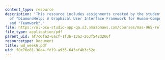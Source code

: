 ```yaml
---
content_type: resource
description: 'This resource includes assignments created by the students on Review
  of "DiamondHelp: A Graphical User Interface Framework for Human-Computer Collaboration",
  and "Teamwork".'
file: https://ol-ocw-studio-app-qa.s3.amazonaws.com/courses/mas-965-relational-machines-spring-2005/f0c76e8130a4fd19a935643af4b3c52e_wd_week6.pdf
file_type: application/pdf
parent_uid: af7c6fa2-6acf-1f3b-13a3-263f542d206f
resourcetype: Document
title: wd_week6.pdf
uid: f0c76e81-30a4-fd19-a935-643af4b3c52e
---
```

